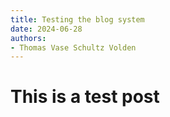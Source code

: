 ```yaml
---
title: Testing the blog system
date: 2024-06-28
authors:
- Thomas Vase Schultz Volden
---
```


# This is a test post
